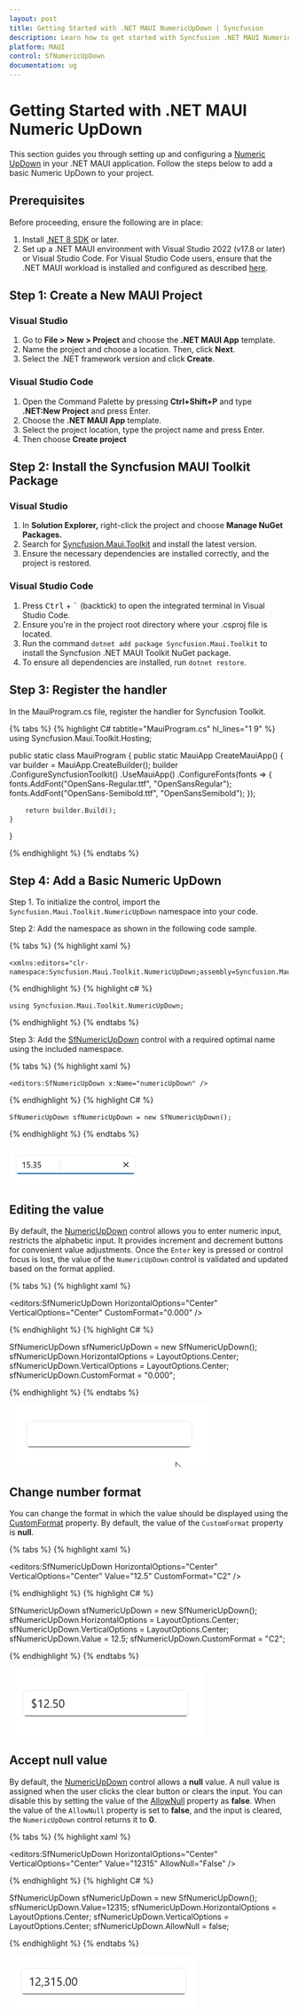 ```yaml
---
layout: post
title: Getting Started with .NET MAUI NumericUpDown | Syncfusion
description: Learn how to get started with Syncfusion .NET MAUI NumericUpDown (SfNumericUpDown) control, its elements, and more in here.
platform: MAUI
control: SfNumericUpDown
documentation: ug
---
```


# Getting Started with .NET MAUI Numeric UpDown

This section guides you through setting up and configuring a [Numeric UpDown](https://help.syncfusion.com/cr/maui-toolkit/Syncfusion.Maui.Toolkit.NumericUpDown.SfNumericUpDown.html) in your .NET MAUI application. Follow the steps below to add a basic Numeric UpDown to your project.

## Prerequisites

Before proceeding, ensure the following are in place:

1. Install [.NET 8 SDK](https://dotnet.microsoft.com/en-us/download/dotnet/8.0) or later.
2. Set up a .NET MAUI environment with Visual Studio 2022 (v17.8 or later) or Visual Studio Code. For Visual Studio Code users, ensure that the .NET MAUI workload is installed and configured as described [here](https://learn.microsoft.com/en-us/dotnet/maui/get-started/installation?view=net-maui-8.0&tabs=visual-studio-code).

## Step 1: Create a New MAUI Project

### Visual Studio

1. Go to **File > New > Project** and choose the **.NET MAUI App** template.
2. Name the project and choose a location. Then, click **Next**.
3. Select the .NET framework version and click **Create**.

### Visual Studio Code

1. Open the Command Palette by pressing **Ctrl+Shift+P** and type **.NET:New Project** and press Enter.
2. Choose the **.NET MAUI App** template.
3. Select the project location, type the project name and press Enter.
4. Then choose **Create project**

## Step 2: Install the Syncfusion MAUI Toolkit Package

### Visual Studio
1. In **Solution Explorer,** right-click the project and choose **Manage NuGet Packages.**
2. Search for [Syncfusion.Maui.Toolkit](https://www.nuget.org/packages/Syncfusion.Maui.Toolkit/) and install the latest version.
3. Ensure the necessary dependencies are installed correctly, and the project is restored.

### Visual Studio Code
1. Press <kbd>Ctrl</kbd> + <kbd>`</kbd> (backtick) to open the integrated terminal in Visual Studio Code.
2. Ensure you're in the project root directory where your .csproj file is located.
3. Run the command `dotnet add package Syncfusion.Maui.Toolkit` to install the Syncfusion .NET MAUI Toolkit NuGet package.
4. To ensure all dependencies are installed, run `dotnet restore`.

## Step 3: Register the handler

In the MauiProgram.cs file, register the handler for Syncfusion Toolkit.

{% tabs %}
{% highlight C# tabtitle="MauiProgram.cs" hl_lines="1 9" %}
using Syncfusion.Maui.Toolkit.Hosting;

public static class MauiProgram
{
    public static MauiApp CreateMauiApp()
    {
        var builder = MauiApp.CreateBuilder();
        builder
            .ConfigureSyncfusionToolkit()
            .UseMauiApp<App>()
            .ConfigureFonts(fonts =>
            {
                fonts.AddFont("OpenSans-Regular.ttf", "OpenSansRegular");
                fonts.AddFont("OpenSans-Semibold.ttf", "OpenSansSemibold");
            });

        return builder.Build();
    }
}

{% endhighlight %}
{% endtabs %} 

## Step 4: Add a Basic Numeric UpDown

Step 1. To initialize the control, import the `Syncfusion.Maui.Toolkit.NumericUpDown` namespace into your code. 

Step 2: Add the namespace as shown in the following code sample.

{% tabs %}
{% highlight xaml %}

	<xmlns:editors="clr-namespace:Syncfusion.Maui.Toolkit.NumericUpDown;assembly=Syncfusion.Maui.Toolkit"/>

{% endhighlight %}
{% highlight c# %}

	using Syncfusion.Maui.Toolkit.NumericUpDown;

{% endhighlight %}
{% endtabs %}

Step 3: Add the [SfNumericUpDown](https://help.syncfusion.com/cr/maui-toolkit/Syncfusion.Maui.Toolkit.NumericUpDown.SfNumericUpDown.html) control with a required optimal name using the included namespace.

{% tabs %}
{% highlight xaml %}

	<editors:SfNumericUpDown x:Name="numericUpDown" />
	
{% endhighlight %}
{% highlight C# %}

    SfNumericUpDown sfNumericUpDown = new SfNumericUpDown();   

{% endhighlight %}
{% endtabs %}

![.NET MAUI NumericUpDown Application](GettingStarted_images/gettingStarted_img.png)

## Editing the value
By default, the [NumericUpDown](https://help.syncfusion.com/cr/maui-toolkit/Syncfusion.Maui.Toolkit.NumericUpDown.SfNumericUpDown.html) control allows you to enter numeric input, restricts the alphabetic input. It provides increment and decrement buttons for convenient value adjustments. Once the `Enter` key is pressed or control focus is lost, the value of the `NumericUpDown` control is validated and updated based on the format applied.

{% tabs %}
{% highlight xaml %}

<editors:SfNumericUpDown HorizontalOptions="Center" 
                         VerticalOptions="Center" 
                         CustomFormat="0.000" />

{% endhighlight %}
{% highlight C# %}

SfNumericUpDown sfNumericUpDown = new SfNumericUpDown();
sfNumericUpDown.HorizontalOptions = LayoutOptions.Center;
sfNumericUpDown.VerticalOptions = LayoutOptions.Center;
sfNumericUpDown.CustomFormat = "0.000";

{% endhighlight %}
{% endtabs %}

![.NET MAUI NumericUpDown value editing](GettingStarted_images/editing_value.gif)

## Change number format

You can change the format in which the value should be displayed using the [CustomFormat](https://help.syncfusion.com/cr/maui-toolkit/Syncfusion.Maui.Toolkit.NumericEntry.SfNumericEntry.html#Syncfusion_Maui_Toolkit_NumericEntry_SfNumericEntry_CustomFormat) property. By default, the value of the `CustomFormat` property is **null**.

{% tabs %}
{% highlight xaml %}

<editors:SfNumericUpDown HorizontalOptions="Center"
                        VerticalOptions="Center"
                        Value="12.5" 
                        CustomFormat="C2" />

{% endhighlight %}
{% highlight C# %}

SfNumericUpDown sfNumericUpDown = new SfNumericUpDown();
sfNumericUpDown.HorizontalOptions = LayoutOptions.Center;
sfNumericUpDown.VerticalOptions = LayoutOptions.Center;
sfNumericUpDown.Value = 12.5;
sfNumericUpDown.CustomFormat = "C2";

{% endhighlight %}
{% endtabs %}

![.NET MAUI NumericUpDown value editing](GettingStarted_images/custom_format.png)

## Accept null value

By default, the [NumericUpDown](https://help.syncfusion.com/cr/maui-toolkit/Syncfusion.Maui.Toolkit.NumericUpDown.SfNumericUpDown.html) control allows a **null** value. A null value is assigned when the user clicks the clear button or clears the input. You can disable this by setting the value of the [AllowNull](https://help.syncfusion.com/cr/maui-toolkit/Syncfusion.Maui.Toolkit.NumericEntry.SfNumericEntry.html#Syncfusion_Maui_Toolkit_NumericEntry_SfNumericEntry_AllowNull) property as **false**. When the value of the `AllowNull` property is set to **false**, and the input is cleared, the `NumericUpDown` control returns it to **0**.

{% tabs %}
{% highlight xaml %}

<editors:SfNumericUpDown HorizontalOptions="Center"
                         VerticalOptions="Center"
                         Value="12315"
                         AllowNull="False" />

{% endhighlight %}
{% highlight C# %}

SfNumericUpDown sfNumericUpDown = new SfNumericUpDown();
sfNumericUpDown.Value=12315;
sfNumericUpDown.HorizontalOptions = LayoutOptions.Center;
sfNumericUpDown.VerticalOptions = LayoutOptions.Center;
sfNumericUpDown.AllowNull = false;

{% endhighlight %}
{% endtabs %}

![.NET MAUI NumericUpDown prevent empty textbox](GettingStarted_images/allowNull.gif)